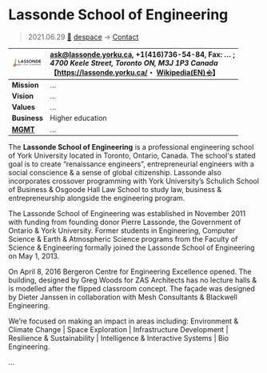 # Lassonde School of Engineering
> 2021.06.29 [🚀](../../index/index.md) [despace](../index.md) → [Contact](../contact.md)

|[![](../f/contact/l/lassonde_soe_logo1_thumb.png)](../f/contact/l/lassonde_soe_logo1.png)|<ask@lassonde.yorku.ca>, +1(416)736-54-84, Fax: … ;<br> *4700 Keele Street, Toronto ON, M3J 1P3 Canada*<br> 【<https://lassonde.yorku.ca/>・ [Wikipedia(EN) ⎆](https://en.wikipedia.org/wiki/Lassonde_School_of_Engineering)】|
|:--|:--|
|**Mission**|…|
|**Vision**|…|
|**Values**|…|
|**Business**|Higher education|
|**[MGMT](../mgmt.md)**|…|

The **Lassonde School of Engineering** is a professional engineering school of York University located in Toronto, Ontario, Canada. The school's stated goal is to create “renaissance engineers”, entrepreneurial engineers with a social conscience & a sense of global citizenship. Lassonde also incorporates crossover programming with York University’s Schulich School of Business & Osgoode Hall Law School to study law, business & entrepreneurship alongside the engineering program.

The Lassonde School of Engineering was established in November 2011 with funding from founding donor Pierre Lassonde, the Government of Ontario & York University. Former students in Engineering, Computer Science & Earth & Atmospheric Science programs from the Faculty of Science & Engineering formally joined the Lassonde School of Engineering on May 1, 2013.

On April 8, 2016 Bergeron Centre for Engineering Excellence opened. The building, designed by Greg Woods for ZAS Architects has no lecture halls & is modelled after the flipped classroom concept. The façade was designed by Dieter Janssen in collaboration with Mesh Consultants & Blackwell Engineering.

We’re focused on making an impact in areas including: Environment & Climate Change | Space Exploration | Infrastructure Development | Resilience & Sustainability | Intelligence & Interactive Systems | Bio Engineering.

<p style="page-break-after:always"> </p>

…
